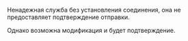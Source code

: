 Ненадежная служба без установления соединения, она не предоставляет подтверждение отправки.

Однако возможна модификация и будет подтверждение.